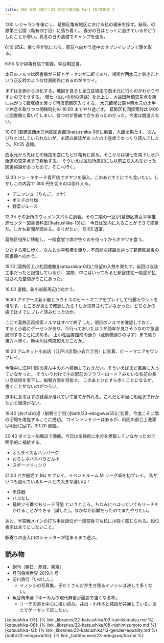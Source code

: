 ```yaml
---
title: 302 日目（曇り）23 区巡り復習編 Part 18/葛飾区 2
---
```


1:00 レジャランを後にし、葛飾区亀有地区における私の寝床を探す。結局、砂原第三公園（亀有四丁目）に落ち着く。
春分の日はとっくに過ぎているがどうしたことか寒い。真冬の日の装備でキャンプを張る。

6:10 起床。曇り空が気になる。駅前へ向かう途中のセブンイレブンで暖を取る。

6:55 なか卯亀有店で朝食。納豆朝定食。

本日のノルマは図書館が三軒とゲーセンが二軒であり、場所が西水元と新小岩という正反対のような位置関係にあるのがキツイ。

まずは北側から消化する。地図を見ると足立区経由で西水元に行くのがわかりやすいのでそうする。
環七（沿いの別の道路）を北上し、大谷田陸橋交差点を東に曲がって飯塚橋を渡って再度葛飾区入りする。
水元飯塚公園や西水元の土手で休息を取りつつ開館時刻の 10:00 までやり過ごす。
葛飾区初回探索時は 9:00 に図書館に着いてしまい、待つのが億劫で立ち去ったのだった。今度は間違えない。

10:00 [葛飾区西水元地区図書館][katsushika-08]に到着、入館を果たす。
のんびりとはしていられないが、未読の雑誌があったので座席でゆっくり読んでしまう。10:35 退館。

西水元から先ほどの経路を逆にたどり亀有に戻る。そこからは環七を南下し水戸街道の交差点まで移動する。
そういえば区役所周辺にも以前立ち入れなかった図書施設があったので、そこへ行く。

12:30 ドン・キホーテ青戸店でオヤツを購入。このあとすぐにでも食いたい。しかしこの内容で 300 円を切るのは恐れ入る。

* デニッシュ（りんご、ツナ）
* ポテチのり塩
* 野菜ジュース

12:35 その近所のウィメンズパルに到着。その二階の一室が[葛飾区男女平等推進センター図書資料室][katsushika-13]だ。
今日は室内に入ることができて満足だ。しかも新聞が読める。ありがたい。13:05 退室。

葛飾区役所に移動し、一階食堂で席が空くのを待ってからオヤツを食う。

ひたすら南に歩く。なんとか平和橋を渡り、不自然な経路を辿って葛飾区最後の図書館へ向かう。

15:10 [葛飾区上小松図書館][katsushika-03]に待望の入館を果たす。前回は改装工事だったと記憶しているが、
実際、中にはいってみると都営住宅一階感が払拭された空間がそこにあった。

16:00 退館。新小岩駅周辺に向かう。

16:50 アドアーズ新小岩とラクトスのビートマニアをプレイして行脚カウントを増やす。
ところがあとで確認したら 1 しか加算されていなかった。どちらかの店ではすでにプレイ済みだったのか。

ここで葛飾区再探索ノルマはすべて終了した。明日のノルマを確認しておく。
すると小岩にゲーセンがあり、今行っておいたほうが効率が良さそうなので急遽訪問することに決める。
上小松図書館前の通り（蔵前橋通りのはず）まで戻り東方へ歩く。新中川は何度超えたことか。

18:20 アムネット小岩店（江戸川区南小岩六丁目）に到着、ビートマニアをワンプレイ。

今晩中に江戸川区の真ん中の方へ移動しておきたい。そういえばまだ風呂に入っていなかった。
そういうわけで小岩駅前のフラワーロード？みたいな名前の長い商店街を南下し、船堀方面を目指す。
このあとひたすら歩くことになるが、書くことがないのがつらい。

道中にあるはずの銭湯が潰れていて当てが外れる。これだと本当に船堀まで行かないと銭湯がない。

19:40 [あけぼの湯（船堀三丁目）][bath/23-edogawa/55]に到着。今度こそ二階の浴場を堪能することに成功。
コインランドリーはあるが、時間の都合上洗濯は明日に回す。20:20 退店。

20:40 ダイエー船堀店で晩飯。今日は全体的に水分を摂取していなかったので明示的に補給する。

* オムライス＆ハンバーグ
* おろしネバネバうどん小
* スポーツドリンク

21:00 セガ船堀で MJ をプレイ。イベントルーム M リーグ卓を初プレイ。
私がいつも遊んでいるルールとの大きな違いは：

* 半荘戦
* ハコなし
* 最終ツモ番でもリーチ可能
というところ。ちなみにハコっていてもリーチをかけることができる（試した）。なかなか新鮮だったのでまたやりたい。

あと、半荘戦メインの打ち手は段位が十段前後でも私には強く感じられる。段位表示はあてにしないこと。

駅寄りの出入口のシャッターが閉まるまで遊ぶ。

## 読み物

* 朝刊（朝日、産経、東京）
* 月刊将棋世界 2019.4 号
* 前川貴行『いのしし』
  * イノシシの写真集。子だくさんだが生き残るイノシシは決して多くない。
* 魚谷侑未著『ゆーみんの現代麻雀が最速で強くなる本』
  * リーチの章を中心に拾い読み。井出・小林本と結論が共通している。あとでゲーセンで試したい。

[katsushika-03]: {% link _libraries/22-katsushika/03-kamikomatsu.md %}
[katsushika-08]: {% link _libraries/22-katsushika/08-nishimizumoto.md %}
[katsushika-13]: {% link _libraries/22-katsushika/13-gender-equality.md %}
[bath/23-edogawa/55]: {% link _bathhouses/23-edogawa/55.md %}
